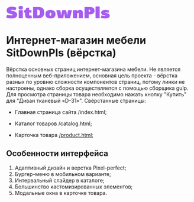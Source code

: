 ![alt text](https://github.com/EkaterinaPodneva/internet-sofa-market/blob/main/src/img/logo-text.svg)
# Интернет-магазин мебели SitDownPls (вёрстка)
Вёрстка основных страниц интернет-магазина мебели. Не является полноценным веб-приложением, основная цель проекта - вёрстка разных по уровню сложности компонентов страниц, потому линки не настроены, однако сборка осуществляется с помощью сборщика gulp. Для просмотра страницы товара необходимо нажать кнопку "Купить" для "Диван тканевый «D-31»".  Свёрстанные страницы:
- Главная страница сайта /index.html;
* Каталог товаров /catalog.html;
+ Карточка товара  [/product.html](https://ekaterinapodneva.github.io/internet-sofa-market/product.html);
## Особенности интерфейса
1. Адаптивный дизайн и верстка Pixel-perfect;
1. Бургер-меню в мобильном варианте;
1. Интервальный слайдер в каталоге;
2. Большинство кастомизированных элементов;
3. Модальные окна в карточке товара.
